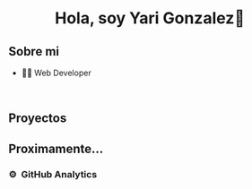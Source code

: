 <div align="center">
<h1 align="center">Hola, soy Yari Gonzalez👋</h1>
</div>
<!-- <img src="https://i.imgur.com/weNbhGZ.png"> -->

## Sobre mi
- 👨‍💻 Web Developer
<br>

## Proyectos
<h2>Proximamente...</h2>

### ⚙️ &nbsp;GitHub Analytics


